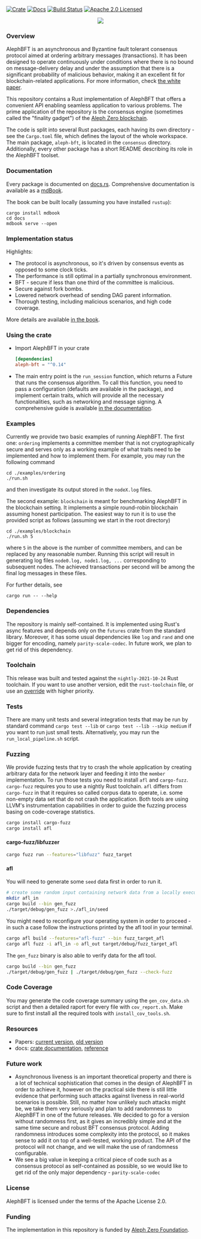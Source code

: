 [![Crate][crate-image]][crate-link]
[![Docs][docs-image]][docs-link]
[![Build Status][build-image]][build-link]
[![Apache 2.0 Licensed][license-image]][license-link]

<p align="center">
  <a href="https://alephzero.org" target="_blank">
  <img src="https://alephzero.org/wp-content/uploads/A0_logotype_bft_dark.jpg" />
  </a>
</p>

### Overview

AlephBFT is an asynchronous and Byzantine fault tolerant consensus protocol aimed
at ordering arbitrary messages (transactions). It has been designed to operate
continuously under conditions where there is no bound on message-delivery delay
and under the assumption that there is a significant probability of malicious
behavior, making it an excellent fit for blockchain-related applications.
For more information, check [the white paper][paper-link].

This repository contains a Rust implementation of AlephBFT that offers a convenient
API enabling seamless application to various problems. The prime application of
the repository is the consensus engine (sometimes called the "finality gadget")
of the [Aleph Zero blockchain][aleph-node-link].

The code is split into several Rust packages, each having its own directory -
see the `Cargo.toml` file, which defines the layout of the whole workspace.
The main package, `aleph-bft`, is located in the `consensus` directory.
Additionally, every other package has a short README describing its role
in the AlephBFT toolset.

### Documentation

Every package is documented on [docs.rs][docs-link]. Comprehensive documentation
is available as a [mdBook][reference-link].

The book can be built locally (assuming you have installed `rustup`):
```
cargo install mdbook
cd docs
mdbook serve --open
```

### Implementation status

Highlights:
- The protocol is asynchronous, so it's driven by consensus events as opposed
  to some clock ticks.
- The performance is still optimal in a partially synchronous environment.
- BFT - secure if less than one third of the committee is malicious.
- Secure against fork bombs.
- Lowered network overhead of sending DAG parent information.
- Thorough testing, including malicious scenarios, and high code coverage.

More details are available [in the book][reference-link-implementation-details].

### Using the crate

- Import AlephBFT in your crate
  ```toml
  [dependencies]
  aleph-bft = "^0.14"
  ```
- The main entry point is the `run_session` function, which returns a Future that runs the
  consensus algorithm.
  To call this function, you need to pass a configuration (defaults are available in the package),
  and implement certain traits, which will provide all the necessary functionalities, such as networking
  and message signing.
  A comprehensive guide is available [in the documentation][reference-link-api].

### Examples

Currently we provide two basic examples of running AlephBFT. The first one: `ordering` implements a committee member that is not
cryptographically secure and serves only as a working example of what traits need to be implemented and how to implement them.
For example, you may run the following command
```
cd ./examples/ordering
./run.sh
```
and then investigate its output stored in the `nodeX.log` files.

The second example: `blockchain` is meant for benchmarking AlephBFT in the blockchain setting.
It implements a simple round-robin blockchain assuming honest participation.
The easiest way to run it is to use the provided script as follows (assuming we start in the root directory)

```
cd ./examples/blockchain
./run.sh 5
```
where `5` in the above is the number of committee members, and can be replaced by any reasonable number.
Running this script will result in generating log files `node0.log, node1.log, ...` corresponding to subsequent nodes.
The achieved transactions per second will be among the final log messages in these files.

For further details, see
```
cargo run -- --help
```

### Dependencies

The repository is mainly self-contained. It is implemented using Rust's async features and depends only on the
`futures` crate from the standard library. Moreover, it has some usual dependencies like
`log` and `rand` and one bigger for encoding, namely `parity-scale-codec`. In future work, we plan to get
rid of this dependency.

### Toolchain

This release was built and tested against the `nightly-2021-10-24` Rust toolchain.
If you want to use another version, edit the `rust-toolchain` file, or use an [override](https://rust-lang.github.io/rustup/overrides.html) with higher priority.

### Tests

There are many unit tests and several integration tests that may be run by standard command
`cargo test --lib` or `cargo test --lib --skip medium` if you want to run just small tests.
Alternatively, you may run the `run_local_pipeline.sh` script.

### Fuzzing

We provide fuzzing tests that try to crash the whole application by creating arbitrary data for the network layer
and feeding it into the `member` implementation. To run those tests you need to install `afl` and `cargo-fuzz`.
`cargo-fuzz` requires you to use a nightly Rust toolchain. `afl` differs from `cargo-fuzz` in that it requires
so called corpus data to operate, i.e. some non-empty data set that do not crash the application.
Both tools are using LLVM's instrumentation capabilities in order to guide the fuzzing process basing on code-coverage statistics.

```sh
cargo install cargo-fuzz
cargo install afl
```

#### cargo-fuzz/libfuzzer

```sh
cargo fuzz run --features="libfuzz" fuzz_target
```

#### afl

You will need to generate some `seed` data first in order to run it.

```sh
# create some random input containing network data from a locally executed test
mkdir afl_in
cargo build --bin gen_fuzz
./target/debug/gen_fuzz >./afl_in/seed
```

You might need to reconfigure your operating system in order to proceed -
in such a case follow the instructions printed by the afl tool in your terminal.

```sh
cargo afl build --features="afl-fuzz" --bin fuzz_target_afl
cargo afl fuzz -i afl_in -o afl_out target/debug/fuzz_target_afl
```

The `gen_fuzz` binary is also able to verify data for the afl tool.

```sh
cargo build --bin gen_fuzz
./target/debug/gen_fuzz | ./target/debug/gen_fuzz --check-fuzz
```

### Code Coverage

You may generate the code coverage summary using the `gen_cov_data.sh` script and then a detailed
raport for every file with `cov_report.sh`. Make sure to first install all the required
tools with `install_cov_tools.sh`.

### Resources

- Papers: [current version][paper-link], [old version][old-paper-link]
- docs: [crate documentation][docs-link], [reference][reference-link]

### Future work

- Asynchronous liveness is an important theoretical property and there is a lot of technical
  sophistication that comes in the design of AlephBFT in order to achieve it, however on the practical
  side there is still little evidence that performing such attacks against liveness in real-world
  scenarios is possible. Still, no matter how unlikely such attacks might be, we take them very
  seriously and plan to add randomness to AlephBFT in one of the future releases. We decided to go
  for a version without randomness first, as it gives an incredibly simple and at the same time
  secure and robust BFT consensus protocol. Adding randomness introduces some complexity into the
  protocol, so it makes sense to add it on top of a well-tested, working product. The API of the
  protocol will not change, and we will make the use of randomness configurable.
- We see a big value in keeping a critical piece of code such as a consensus protocol as
  self-contained as possible, so we would like to get rid of the only major dependency -
  `parity-scale-codec`

### License

AlephBFT is licensed under the terms of the Apache License 2.0.

### Funding

The implementation in this repository is funded by [Aleph Zero Foundation][webpage-link].

[//]: ### "badges"
[dataio-link]: https://cardinal-cryptography.github.io/AlephBFT/aleph_bft_api.html#311-dataio
[network-link]: https://cardinal-cryptography.github.io/AlephBFT/aleph_bft_api.html#312-network
[keybox-link]: https://cardinal-cryptography.github.io/AlephBFT/aleph_bft_api.html#313-keybox
[crate-image]: https://img.shields.io/crates/v/aleph-bft.svg
[crate-link]: https://crates.io/crates/aleph-bft
[docs-image]: https://docs.rs/aleph-bft/badge.svg
[docs-link]: https://docs.rs/aleph-bft
[build-image]: https://github.com/Cardinal-Cryptography/AlephBFT/workflows/CI/badge.svg
[build-link]: https://github.com/Cardinal-Cryptography/AlephBFT/actions?query=workflow%3ACI
[license-image]: https://img.shields.io/badge/license-Apache2.0-blue.svg
[license-link]: https://github.com/Cardinal-Cryptography/AlephBFT/blob/main/LICENSE
[rustc-image]: https://img.shields.io/badge/rustc-stable-blue.svg
[//]: ### "general links"
[reference-link]: https://Cardinal-Cryptography.github.io/AlephBFT/index.html
[reference-link-implementation-details]: https://cardinal-cryptography.github.io/AlephBFT/differences.html
[reference-link-api]: https://cardinal-cryptography.github.io/AlephBFT/aleph_bft_api.html
[paper-link]: https://arxiv.org/abs/1908.05156
[old-paper-link]: https://arxiv.org/abs/1810.05256
[aleph-node-link]: https://github.com/Cardinal-Cryptography/aleph-node
[webpage-link]: https://alephzero.org

